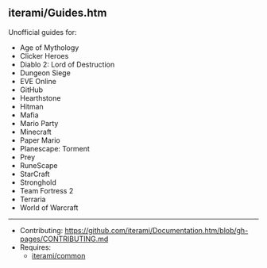 iterami/Guides.htm
------------------

Unofficial guides for:
* Age of Mythology
* Clicker Heroes
* Diablo 2: Lord of Destruction
* Dungeon Siege
* EVE Online
* GitHub
* Hearthstone
* Hitman
* Mafia
* Mario Party
* Minecraft
* Paper Mario
* Planescape: Torment
* Prey
* RuneScape
* StarCraft
* Stronghold
* Team Fortress 2
* Terraria
* World of Warcraft

---

* Contributing: https://github.com/iterami/Documentation.htm/blob/gh-pages/CONTRIBUTING.md
* Requires:
  * [iterami/common](https://github.com/iterami/common)
